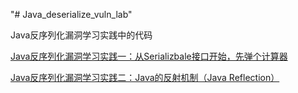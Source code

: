 "# Java_deserialize_vuln_lab" 

Java反序列化漏洞学习实践中的代码

[Java反序列化漏洞学习实践一：从Serializbale接口开始，先弹个计算器](http://www.code2sec.com/2017/12/05/java%E5%8F%8D%E5%BA%8F%E5%88%97%E5%8C%96%E6%BC%8F%E6%B4%9E%E5%AD%A6%E4%B9%A0%E5%AE%9E%E8%B7%B5%E4%B8%80/)

[Java反序列化漏洞学习实践二：Java的反射机制（Java Reflection）](http://www.code2sec.com/2017/12/05/java%E5%8F%8D%E5%BA%8F%E5%88%97%E5%8C%96%E6%BC%8F%E6%B4%9E%E5%AD%A6%E4%B9%A0%E5%AE%9E%E8%B7%B5%E4%BA%8C/)

# 